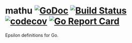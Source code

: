 # mathu [![GoDoc](https://godoc.org/github.com/clavoie/mathu?status.svg)](http://godoc.org/github.com/clavoie/mathu) [![Build Status](https://travis-ci.org/clavoie/mathu.svg?branch=master)](https://travis-ci.org/clavoie/mathu) [![codecov](https://codecov.io/gh/clavoie/mathu/branch/master/graph/badge.svg)](https://codecov.io/gh/clavoie/mathu) [![Go Report Card](https://goreportcard.com/badge/github.com/clavoie/mathu)](https://goreportcard.com/report/github.com/clavoie/mathu)

Epsilon definitions for Go.
